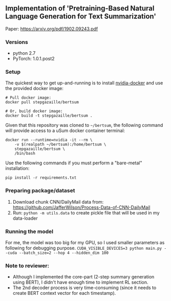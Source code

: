 ## Implementation of 'Pretraining-Based Natural Language Generation for Text Summarization'

Paper: https://arxiv.org/pdf/1902.09243.pdf 

### Versions
* python 2.7
* PyTorch: 1.0.1.post2


### Setup
The quickest way to get up-and-running is to install [nvidia-docker](https://github.com/NVIDIA/nvidia-docker) and use the provided docker image:
```
# Pull docker image:
docker pull stepgazaille/bertsum

# Or, build docker image:
docker build -t stepgazaille/bertsum .
```
Given that this repository was cloned to ```~/bertsum```, the following command will provide access to a uSum docker container terminal:
```
docker run --runtime=nvidia -it --rm \
    -v $(realpath ~/bertsum):/home/bertsum \
    stepgazaille/bertsum \
    /bin/bash
```
Use the following commands if you must perform a "bare-metal" installation:
```
pip install -r requirements.txt
```

### Preparing package/dataset
1. Download chunk CNN/DailyMail data from: https://github.com/JafferWilson/Process-Data-of-CNN-DailyMail
2. Run: `python -m utils.data` to create pickle file that will be used in my data-loader

### Running the model
For me, the model was too big for my GPU, so I used smaller parameters as following for debugging purpose. 
`CUDA_VISIBLE_DEVICES=3 python main.py --cuda --batch_size=2 --hop 4 --hidden_dim 100`

### Note to reviewer:
* Although I implemented the core-part (2-step summary generation using BERT), I didn't have enough time to implement RL section. 
* The 2nd decoder process is very time-consuming (since it needs to create BERT context vector for each timestamp).